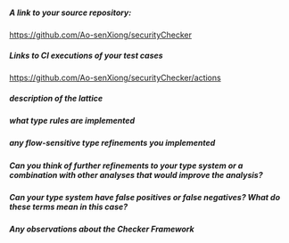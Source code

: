 ##### A link to your source repository:
https://github.com/Ao-senXiong/securityChecker
##### Links to CI executions of your test cases
https://github.com/Ao-senXiong/securityChecker/actions
##### description of the lattice

##### what type rules are implemented

##### any flow-sensitive type refinements you implemented

##### Can you think of further refinements to your type system or a combination with other analyses that would improve the analysis?

##### Can your type system have false positives or false negatives? What do these terms mean in this case?

##### Any observations about the Checker Framework